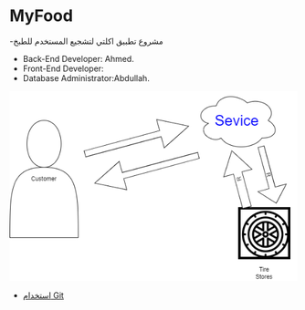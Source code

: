 # MyFood
-مشروع تطبيق اكلتي لتشجيع المستخدم للطبخ

- Back-End Developer: Ahmed.
- Front-End Developer:
- Database Administrator:Abdullah.


![MyTestDiagram](https://github.com/ctiProgramming1/MyTest/blob/main/MyTestDiagram.png "MyTest Diagram")

* [استخدام Git](https://github.com/ctiProgramming1/tools/wiki/Git)
